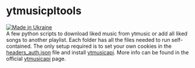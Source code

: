 # ytmusicpltools
[![Made in Ukraine](https://img.shields.io/badge/made_in-ukraine-ffd700.svg?labelColor=0057b7)](https://vshymanskyy.github.io/StandWithUkraine)
</br>
A few python scripts to download liked music from ytmusic or add all liked songs to another playlist.
Each folder has all the files needed to run self-contained.
The only setup required is to set your own cookies in the [headers_auth.json](../main/ytmusic_likeToPL/headers_auth.json) file and install [ytmusicapi](https://github.com/sigma67/ytmusicapi). 
More info can be found in the official [ytmusicapi](https://github.com/sigma67/ytmusicapi) page.
